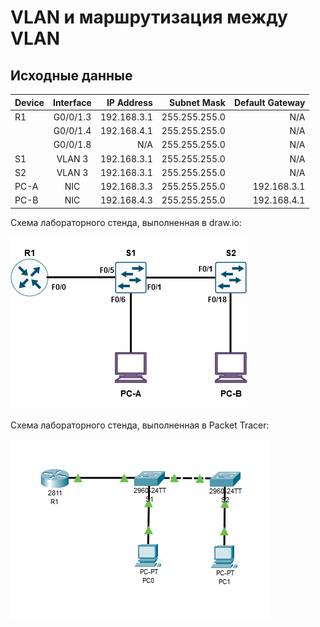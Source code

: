 # VLAN и маршрутизация между VLAN
    
## Исходные данные
| Device  | Interface          |IP Address   |Subnet Mask  |Default Gateway|
| ------- |:------------------:| -----------:| -----------:| -------------:|
| R1      | G0/0/1.3           | 192.168.3.1 |255.255.255.0| N/A           |
|         | G0/0/1.4           | 192.168.4.1 |255.255.255.0| N/A           |
|         | G0/0/1.8           | N/A         |255.255.255.0| N/A           |
| S1      | VLAN 3             | 192.168.3.1 |255.255.255.0| N/A           |
| S2      | VLAN 3             | 192.168.3.1 |255.255.255.0| N/A           |
| PC-A    | NIC                | 192.168.3.3 |255.255.255.0| 192.168.3.1   |
| PC-B    | NIC                | 192.168.4.3 |255.255.255.0| 192.168.4.1   |
Cхема лабораторного стенда, выполненная в draw.io:

![Image alt](https://github.com/Misha-cook/otus-networks/blob/main/labs/lab01/%D0%A1%D1%85%D0%B5%D0%BC%D0%B0.png)

Cхема лабораторного стенда, выполненная в Packet Tracer:

![Image alt](https://github.com/Misha-cook/otus-networks/blob/main/labs/lab01/%D0%A1%D1%85%D0%B5%D0%BC%D0%B0%20Packet%20Tracer.png)

